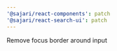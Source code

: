```yaml
---
'@sajari/react-components': patch
'@sajari/react-search-ui': patch
---
```


Remove focus border around input
